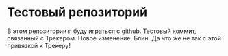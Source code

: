# Тестовый репозиторий

В этом репозитории я буду играться с github.
Тестовый коммит, связанный с Трекером.
Новое изменение. Блин.
Да что же не так с этой привязкой к Трекеру!
